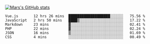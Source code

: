 [![Mars's GitHub stats](https://github-readme-stats.vercel.app/api?username=unbrain)](https://github.com/unbrain/github-readme-stats)

<!--START_SECTION:waka-->

```text
Vue.js       12 hrs 26 mins  ███████████████████░░░░░░   75.56 %
JavaScript   2 hrs 50 mins   ████▒░░░░░░░░░░░░░░░░░░░░   17.22 %
Markdown     23 mins         ▓░░░░░░░░░░░░░░░░░░░░░░░░   02.41 %
PHP          22 mins         ▓░░░░░░░░░░░░░░░░░░░░░░░░   02.24 %
JSON         16 mins         ▒░░░░░░░░░░░░░░░░░░░░░░░░   01.69 %
CSS          4 mins          ░░░░░░░░░░░░░░░░░░░░░░░░░   00.49 %
```

<!--END_SECTION:waka-->
